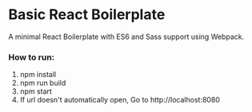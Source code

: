 # Basic React Boilerplate
A minimal React Boilerplate with ES6 and Sass support using Webpack.

### How to run:

1. npm install
2. npm run build
3. npm start
4. If url doesn't automatically open, Go to http://localhost:8080
